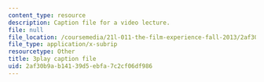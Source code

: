 ```yaml
---
content_type: resource
description: Caption file for a video lecture.
file: null
file_location: /coursemedia/21l-011-the-film-experience-fall-2013/2af30b9ab14139d5ebfa7c2cf06df986_flAwb1TmOkQ.srt
file_type: application/x-subrip
resourcetype: Other
title: 3play caption file
uid: 2af30b9a-b141-39d5-ebfa-7c2cf06df986
---
```

